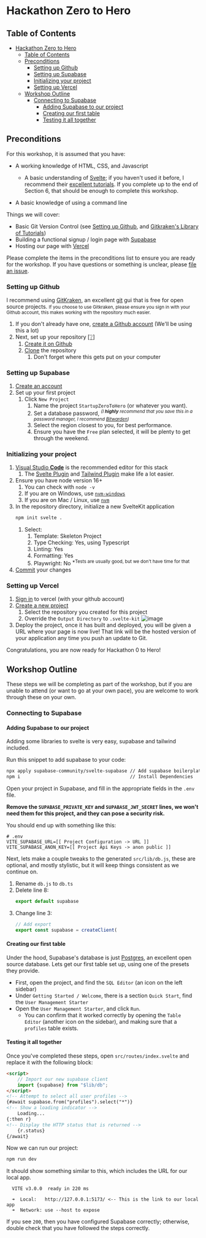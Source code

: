 
# Hackathon Zero to Hero
## Table of Contents

- [Hackathon Zero to Hero](#hackathon-zero-to-hero)
  - [Table of Contents](#table-of-contents)
  - [Preconditions](#preconditions)
    - [Setting up Github](#setting-up-github)
    - [Setting up Supabase](#setting-up-supabase)
    - [Initializing your project](#initializing-your-project)
    - [Setting up Vercel](#setting-up-vercel)
  - [Workshop Outline](#workshop-outline)
    - [Connecting to Supabase](#connecting-to-supabase)
      - [Adding Supabase to our project](#adding-supabase-to-our-project)
      - [Creating our first table](#creating-our-first-table)
      - [Testing it all together](#testing-it-all-together)

## Preconditions

For this workshop, it is assumed that you have:
 - A working knowledge of HTML, CSS, and Javascript
	 - A basic understanding of [Svelte](https://svelte.dev); if you haven't used it before, I recommend their [excellent tutorials](https://svelte.dev/tutorial/basics). If you complete up to the end of Section 6, that should be enough to complete this workshop.

 - A basic knowledge of using a command line

Things we will cover:
 - Basic Git Version Control (see [Setting up Github](#setting-up-github), and [Gitkraken's Library of Tutorials](https://www.gitkraken.com/learn/git/tutorials))
 - Building a functional signup / login page with [Supabase](https://supabase.com)
 - Hosting our page with [Vercel](https://vercel.com)

Please complete the items in the preconditions list to ensure you are ready for the workshop. If you have questions or something is unclear, please [file an issue](https://github.com/0c370t/Hackathon_Zero_To_Hero/issues/new).

### Setting up Github
I recommend using [GitKraken](https://www.gitkraken.com/invite/uk5zfsbz), an excellent [git](https://www.gitkraken.com/learn/git/git-download) gui that is free for open source projects.
	<small>If you choose to use Gitkraken, please ensure you sign in with your Github account, this makes working with the repository much easier.</small>

1. If you don't already have one, [create a Github account](https://github.com/signup) (We'll be using this a lot)
3. Next, set up your repository [[❔]](https://www.gitkraken.com/learn/git/tutorials/what-is-a-git-repository)
	1. [Create it on Github](https://github.com/new)
	2. [Clone](https://www.gitkraken.com/learn/git/git-clone) the repository
		1. Don't forget where this gets put on your computer 

### Setting up Supabase
1. [Create an account](https://app.supabase.com/)
1. Set up your first project
	1. Click `New Project`
		1. Name the project `StartupZeroToHero` (or whatever you want).
		2. Set a database password, <sup>_(I **highly** recommend that you save this in a password manager, I recommend [Bitwarden](https://bitwarden.com))_</sup>
		3. Select the region closest to you, for best performance.
		4. Ensure you have the `Free` plan selected, it will be plenty to get through the weekend.

### Initializing your project
1. [Visual Studio **Code**](https://code.visualstudio.com/) is the recommended editor for this stack
	1. The [Svelte Plugin](https://marketplace.visualstudio.com/items?itemName=svelte.svelte-vscode) and [Tailwind Plugin](https://marketplace.visualstudio.com/items?itemName=bradlc.vscode-tailwindcss) make life a lot easier.
2. Ensure you have node version 16+
	1. You can check with `node -v`
	1. If you are on Windows, use [`nvm-windows`](https://github.com/coreybutler/nvm-windows)
	1. If you are on Mac / Linux, use [`nvm`](https://github.com/nvm-sh/nvm)
3. In the repository directory, initialize a new SvelteKit application
    ```bash
    npm init svelte .
    ```
	1. Select:
		1. Template: Skeleton Project
		2. Type Checking: Yes, using Typescript
		3. Linting: Yes
		4. Formatting: Yes
		5. Playwright: No <sup>*Tests are usually good, but we don't have time for that</sup>
4.  [Commit](https://youtu.be/PI-frlPBcL8?t=115) your changes

### Setting up Vercel
1. [Sign in](https://vercel.com/login) to vercel (with your github account)
2. [Create a new project](https://vercel.com/new)
	1. Select the repository you created for this project
	2. Override the `Output Directory` to `.svelte-kit`
![image](https://user-images.githubusercontent.com/10779616/179279695-02618386-b43c-4781-af7c-decaee658ee7.png)
3. Deploy the project, once it has built and deployed, you will be given a URL where your page is now live! That link will be the hosted version of your application any time you push an update to Git.

Congratulations, you are now ready for Hackathon 0 to Hero!


## Workshop Outline

These steps we will be completing as part of the workshop, but if you are unable to attend (or want to go at your own pace), you are welcome to work through these on your own.

### Connecting to Supabase

#### Adding Supabase to our project
Adding some libraries to svelte is very easy, supabase and tailwind included.

Run this snippet to add supabase to your code:
```bash
npx apply supabase-community/svelte-supabase // Add supabase boilerplate
npm i 										 // Install Dependencies
```

Open your project in Supabase, and fill in the appropriate fields in the `.env` file. 

**Remove the `SUPABASE_PRIVATE_KEY` and `SUPABASE_JWT_SECRET` lines, we won't need them for this project, and they can pose a security risk.**

You should end up with something like this:
```
# .env
VITE_SUPABASE_URL=[[ Project Configuration -> URL ]]
VITE_SUPABASE_ANON_KEY=[[ Project Api Keys -> anon public ]]
```

Next, lets make a couple tweaks to the generated `src/lib/db.js`, these are optional, and mostly stylistic, but it will keep things consistent as we continue on.
1. Rename `db.js` to `db.ts`
2. Delete line 8:
	```typescript
	export default supabase
	```
3. Change line 3:
	```typescript
	// Add export
	export const supabase = createClient(
	```

#### Creating our first table
Under the hood, Supabase's database is just [Postgres](https://www.postgresql.org/), an excellent open source database.
Lets get our first table set up, using one of the presets they provide.
- First, open the project, and find the `SQL Editor` (an icon on the left sidebar)
- Under `Getting Started / Welcome`, there is a section `Quick Start`, find the `User Management Starter`
- Open the `User Management Starter`, and click `Run`.
	- You can confirm that it worked correctly by opening the `Table Editor` (another icon on the sidebar), and making sure that a `profiles` table exists.


#### Testing it all together

Once you've completed these steps, open `src/routes/index.svelte` and replace it with the following block:
```html
<script>
	// Import our new supabase client
    import {supabase} from "$lib/db";
</script>
<!-- Attempt to select all user profiles -->
{#await supabase.from("profiles").select("*")}
<!-- Show a loading indicator -->
    Loading...
{:then r}
<!-- Display the HTTP status that is returned -->
    {r.status}
{/await}
```

Now we can run our project:
```bash
npm run dev
```

It should show something similar to this, which includes the URL for our local app.
```
  VITE v3.0.0  ready in 220 ms

  ➜  Local:   http://127.0.0.1:5173/ <-- This is the link to our local app
  ➜  Network: use --host to expose
```

If you see `200`, then you have configured Supabase correctly; otherwise, double check that you have followed the steps correctly.
